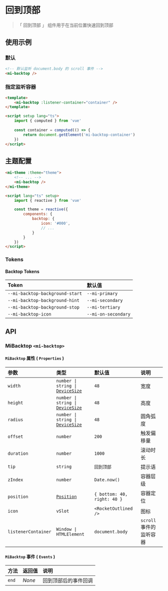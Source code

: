 # 回到顶部

> 「 回到顶部 」 组件用于在当前位置快速回到顶部

## 使用示例

### 默认

```html
<!-- 默认监听 document.body 的 scroll 事件 -->
<mi-backtop />
```

### 指定监听容器

```html
<template>
    <mi-backtop :listener-container="container" />
</template>

<script setup lang="ts">
    import { computed } from 'vue'
    
    const container = computed(() => {
        return document.getElement('mi-backtop-container')
    })
</script>
```

## 主题配置

```html
<mi-theme :theme="theme">
    <!-- ... -->
    <mi-backtop />
</mi-theme>

<script lang="ts" setup>
    import { reactive } from 'vue'

    const theme = reactive({
        components: {
            backtop: {
                icon: '#000',
                // ...
            }
        }
    })
</script>
```

### Tokens

#### Backtop Tokens

| Token | 默认值
| :---- | :----
| `--mi-backtop-background-start` | `--mi-primary`
| `--mi-backtop-background-hint` | `--mi-secondary`
| `--mi-backtop-background-stop` | `--mi-tertiary`
| `--mi-backtop-icon` | `--mi-on-secondary`

## API

### MiBacktop `<mi-backtop>`

#### `MiBacktop` 属性 ( `Properties` )

| 参数 | 类型 | 默认值 | 说明
| :---- | :---- | :---- | :----
| `width` | `number \| string \|` [`DeviceSize`](../../utils/README.md) | `48` | 宽度
| `height` | `number \| string \|` [`DeviceSize`](../../utils/README.md) | `48` | 高度
| `radius` | `number \| string \|` [`DeviceSize`](../../utils/README.md) | `48` | 圆角弧度
| `offset` | `number` | `200` | 触发偏移量
| `duration` | `number` | `1000` | 滚动时长
| `tip` | `string` | `回到顶部` | 提示语
| `zIndex` | `number` | `Date.now()` | 容器层级
| `position` | [`Position`](../../utils/README.md) | `{ bottom: 40, right: 40 }` | 容器定位
| `icon` | `vSlot` | `<RocketOutlined />` | 图标
| `listenerContainer` | `Window \| HTMLElement` | `document.body` | `scroll` 事件的监听容器

#### `MiBacktop` 事件 ( `Events` )

| 方法 | 返回值 | 说明
| :---- | :---- | :----
| `end` | *None* | 回到顶部后的事件回调
